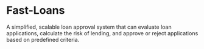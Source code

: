 # Fast-Loans
A simplified, scalable loan approval system that can evaluate loan applications, calculate the risk of lending, and approve or reject applications based on predefined criteria.
